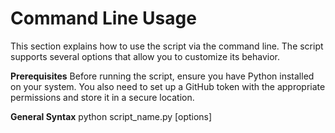 # Command Line Usage
This section explains how to use the script via the command line. The script supports several options that allow you to customize its behavior.

 **Prerequisites**
Before running the script, ensure you have Python installed on your system. You also need to set up a GitHub token with the appropriate permissions and store it in a secure location.

 **General Syntax**
python script_name.py [options]
